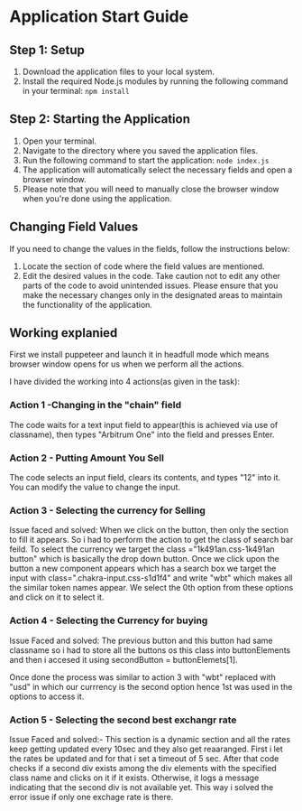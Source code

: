 # Application Start Guide

## Step 1: Setup

1. Download the application files to your local system.
2. Install the required Node.js modules by running the following command in your terminal: ```npm install```
## Step 2: Starting the Application
1. Open your terminal.
2. Navigate to the directory where you saved the application files.
3. Run the following command to start the application: ```node index.js```
4. The application will automatically select the necessary fields and open a browser window.
5. Please note that you will need to manually close the browser window when you're done using the application.

## Changing Field Values
If you need to change the values in the fields, follow the instructions below:

1. Locate the section of code where the field values are mentioned.
2. Edit the desired values in the code.
Take caution not to edit any other parts of the code to avoid unintended issues.
Please ensure that you make the necessary changes only in the designated areas to maintain the functionality of the application.

## Working explanied 
First we install puppeteer and launch it in headfull mode which means browser window opens for us when we perform all the actions.

I have divided the working into 4 actions(as given in the task):

### Action 1 -Changing in the "chain" field
The code waits for a text input field to appear(this is achieved via use of classname), then types "Arbitrum One" into the field and presses Enter.

### Action 2 - Putting Amount You Sell
The code selects an input field, clears its contents, and types "12" into it. You can modify the value to change the input.

### Action 3 - Selecting the currency for Selling
Issue faced and solved: When we click on the button, then only the section to fill it appears. So i had to perform the action to get the class of search bar feild.
To select the currency we target the class ="1k491an.css-1k491an button"  which is basically the drop down button. Once we click upon the button a new component appears which has a search box we target the input with class=".chakra-input.css-s1d1f4" and write "wbt" which makes all the similar token names appear. We select the 0th option from these options and click on it to select it.

### Action 4 - Selecting the Currency for buying
Issue Faced and solved: The previous button and this button had same classname so i had to store all the buttons os this class into buttonElements and then i accesed it using secondButton = buttonElemets[1].

Once done the process was similar to action 3 with "wbt" replaced with "usd" in which our currrency is the second option hence 1st was used in the options to access it.

### Action 5 - Selecting the second best exchangr rate
Issue Faced and solved:- This section is a dynamic section and all the rates keep getting updated every 10sec and they also get reaaranged. First i let the rates be updated and for that i set a timeout of 5 sec. After that  code checks if a second div exists among the div elements with the specified class name and clicks on it if it exists. Otherwise, it logs a message indicating that the second div is not available yet.
This way i solved the error issue if only one exchage rate is there.


